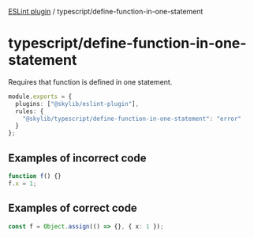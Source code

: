 [ESLint plugin](https://ilyub.github.io/eslint-plugin/) / typescript/define-function-in-one-statement

# typescript/define-function-in-one-statement

Requires that function is defined in one statement.

```ts
module.exports = {
  plugins: ["@skylib/eslint-plugin"],
  rules: {
    "@skylib/typescript/define-function-in-one-statement": "error"
  }
};
```

## Examples of incorrect code

```ts
function f() {}
f.x = 1;
```

## Examples of correct code

```ts
const f = Object.assign(() => {}, { x: 1 });
```